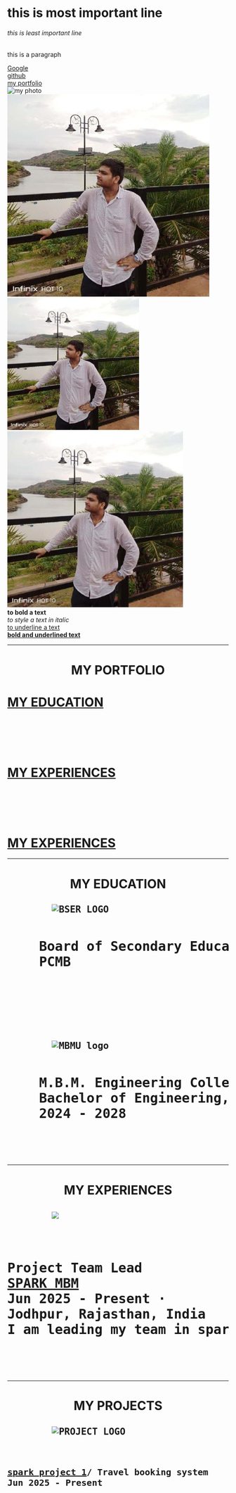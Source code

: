 <!DOCTYPE html>
<html lang="en">
<head>
    <meta charset="UTF-8">
    <meta name="viewport" content="width=device-width, initial-scale=1.0">
    <title>Document</title>
</head>
<body>
    <!--04/09/2025-->
    <h1>this is most important line</h1>            <!--heading tag -->
    <h6>this is least important line</h6>
    <p>this is a paragraph</p>                      <!--paragraph tag-->
    <a href="https://www.google.com">Google</a>     <!--anchor tag-->
    <br />                                          <!--line changer-->
    <a href="https://github.com/dashboard">github</a> 
    <br />
    <a href="/PORTFOLIO.html">my portfolio</a>       <!--relative link-->
    <br />
    <img src="https://avatars.githubusercontent.com/u/215622497?v=4" alt="my photo">    <!--web link-->
    <br />  
    <img src="/my photo.jpg" alt="my photo">        <!--local file link-->
    <br />
    <img src="/my photo.jpg" alt="my photo" height="300">   <!--adjust size by height-->
    <br />
    <img src="/my photo.jpg" alt="my photo" width="400">   <!--adjust size by widths-->
    <br />
    <b>to bold a text</b>
    <br />
    <i>to style a text in italic</i>
    <br />
    <u>to underline a text</u>
    <br />
    <b><u>bold and underlined text</u></b>
    <hr />
    <h1 align="center">MY PORTFOLIO</h1>
    <h1><a href="/EDUCATION.html";>MY EDUCATION</a></h1>
    <br />
    <br />
    <br />
    <br />
    <h1><a href="/EXPERIENCE.html">MY EXPERIENCES</a></h1>
    <br />
    <br />
    <br />
    <br />
    <h1><a href="/PROJECTS.html">MY EXPERIENCES</a></h1>
    <hr />
    <h1 align="center">MY EDUCATION</h1>
     <h2><pre>
        <img src="https://bser-exam.in/img/boserlogo.png" alt="BSER LOGO" height="200">
        <p style="font-size: 30px;">    <b>Board of Secondary Education Rajasthan
    PCMB</b></p>
    </pre></h2> 
    <br />
    <br />
    <h2><pre>
        <img src="https://mbmec.weebly.com/uploads/1/3/0/0/130049266/editor/mbm-logo-1.png?1662674703" alt="MBMU logo">
        <p style="font-size: 30px;">    <b>M.B.M. Engineering College, Jodhpur
    Bachelor of Engineering, Mining and Mineral Engineering.
    2024 - 2028</b></p>
    </pre></h2> 
    <hr />
    <h1 align="center">MY EXPERIENCES</h1>
   <h2><pre>
        <img src="https://media.licdn.com/dms/image/v2/D4D0BAQGN3Vcm0FCAMg/img-crop_100/B4DZiK0rwWH8AQ-/0/1754675731439?e=1759968000&v=beta&t=GQLDle4V6Oqc4GwH1qiyjEJC1L8R4byzatpizAUSdM4" height="200">
        <p style="font-size: 30px;">    <b>
Project Team Lead
<a href="https://www.linkedin.com/company/spark-mbm/posts/?feedView=all">SPARK MBM</a> 
Jun 2025 - Present ·
Jodhpur, Rajasthan, India
I am leading my team in spark project 1.</b></p>
    </pre></h2>
    <hr />
    <h1 align="center">MY PROJECTS</h1>
    <h2><pre>
        <img src="https://media.licdn.com/dms/image/sync/v2/D4E27AQH3aeZrtyDA-A/articleshare-shrink_160/B4EZjxe3fsGUAs-/0/1756398057729?e=1757703600&v=beta&t=6PCKwUZgKGL0Ma-qGyfws07rA_Q-WDtWbgvWqtsHn8g" alt="PROJECT LOGO" height="100">
        <p style="font-size: 20px;">    <b>
<a href="https://github.com/sujal-gupta1/Spark-project-1" >spark project 1</a>/ Travel booking system
Jun 2025 - Present
        </b>
    </pre>
</body>
</html>
